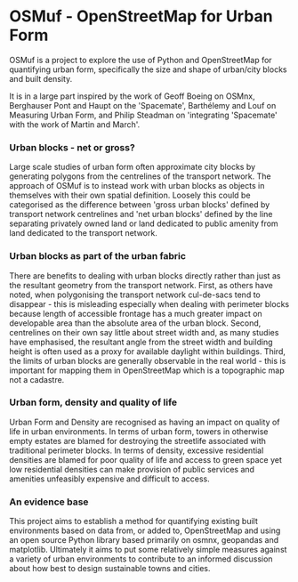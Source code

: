 # OSMuf - OpenStreetMap for Urban Form
OSMuf is a project to explore the use of Python and OpenStreetMap for quantifying urban form, specifically the size and shape of urban/city blocks and built density.

It is in a large part inspired by the work of Geoff Boeing on OSMnx, Berghauser Pont and Haupt on the 'Spacemate', Barthélemy and Louf on Measuring Urban Form, and Philip Steadman on 'integrating 'Spacemate' with the work of Martin and March'.

### Urban blocks - net or gross?

Large scale studies of urban form often approximate city blocks by generating polygons from the centrelines of the transport network. The approach of OSMuf is to instead work with urban blocks as objects in themselves with their own spatial definition. Loosely this could be categorised as the difference between 'gross urban blocks' defined by transport network centrelines and 'net urban blocks' defined by the line separating privately owned land or land dedicated to public amenity from land dedicated to the transport network.

### Urban blocks as part of the urban fabric

There are benefits to dealing with urban blocks directly rather than just as the resultant geometry from the transport network. First, as others have noted, when polygonising the transport network cul-de-sacs tend to disappear - this is misleading especially when dealing with perimeter blocks because length of accessible frontage has a much greater impact on developable area than the absolute area of the urban block. Second, centrelines on their own say little about street width and, as many studies have emphasised, the resultant angle from the street width and building height is often used as a proxy for available daylight within buildings. Third, the limits of urban blocks are generally observable in the real world - this is important for mapping them in OpenStreetMap which is a topographic map not a cadastre.

### Urban form, density and quality of life

Urban Form and Density are recognised as having an impact on quality of life in urban environments. In terms of urban form, towers in otherwise empty estates are blamed for destroying the streetlife associated with traditional perimeter blocks. In terms of density, excessive residential densities are blamed for poor quality of life and access to green space yet low residential densities can make provision of public services and amenities unfeasibly expensive and difficult to access.

### An evidence base

This project aims to establish a method for quantifying existing built environments based on data from, or added to, OpenStreetMap and using an open source Python library based primarily on osmnx, geopandas and matplotlib. Ultimately it aims to put some relatively simple measures against a variety of urban environments to contribute to an informed discussion about how best to design sustainable towns and cities.
